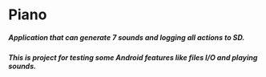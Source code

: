 # Piano

##### Application that can generate 7 sounds and logging all actions to SD.
##### This is project for testing some Android features like files I/O and playing sounds.
